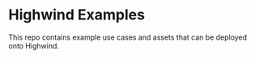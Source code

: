 # Highwind Examples

This repo contains example use cases and assets that can be deployed onto Highwind.
